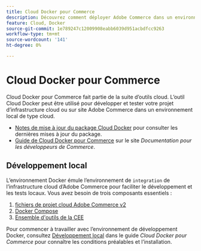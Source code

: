 ```yaml
---
title: Cloud Docker pour Commerce
description: Découvrez comment déployer Adobe Commerce dans un environnement local de type cloud à l’aide du package Cloud Docker pour Commerce.
feature: Cloud, Docker
source-git-commit: 1e789247c12009908eabb6039d951acbdfcc9263
workflow-type: tm+mt
source-wordcount: '141'
ht-degree: 0%

---
```


# Cloud Docker pour Commerce

Cloud Docker pour Commerce fait partie de la suite d’outils cloud. L’outil Cloud Docker peut être utilisé pour développer et tester votre projet d’infrastructure cloud ou sur site Adobe Commerce dans un environnement local de type cloud.

- [Notes de mise à jour du package Cloud Docker](../release-notes/cloud-docker.md) pour consulter les dernières mises à jour du package.
- [Guide de Cloud Docker pour Commerce](https://developer.adobe.com/commerce/cloud-tools/docker/) sur le site _Documentation pour les développeurs de Commerce_.

## Développement local

L’environnement Docker émule l’environnement de `integration` de l’infrastructure cloud d’Adobe Commerce pour faciliter le développement et les tests locaux. Vous avez besoin de trois composants essentiels :

1. [fichiers de projet cloud Adobe Commerce v2](../project/file-structure.md)
1. [Docker Compose](https://www.docker.com/get-started/)
1. [Ensemble d&#39;outils de la CEE](install-package.md)

Pour commencer à travailler avec l’environnement de développement Docker, consultez [Développement local](https://developer.adobe.com/commerce/cloud-tools/docker/setup/) dans le guide _Cloud Docker pour Commerce_ pour connaître les conditions préalables et l’installation.
